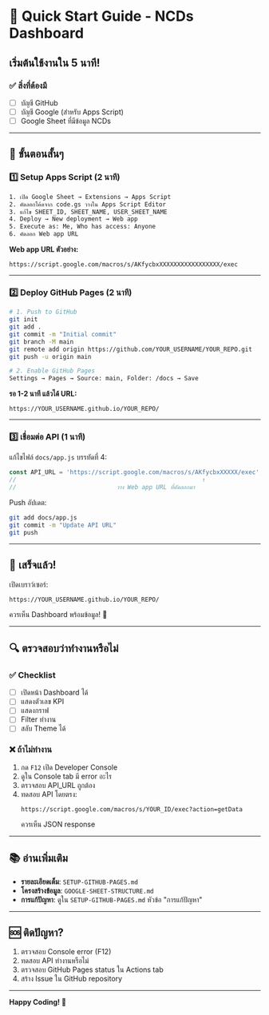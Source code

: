 # 🚀 Quick Start Guide - NCDs Dashboard

## เริ่มต้นใช้งานใน 5 นาที!

### ✅ สิ่งที่ต้องมี

- [ ] บัญชี GitHub
- [ ] บัญชี Google (สำหรับ Apps Script)
- [ ] Google Sheet ที่มีข้อมูล NCDs

---

## 📝 ขั้นตอนสั้นๆ

### 1️⃣ Setup Apps Script (2 นาที)

```bash
1. เปิด Google Sheet → Extensions → Apps Script
2. คัดลอกโค้ดจาก code.gs วางใน Apps Script Editor
3. แก้ไข SHEET_ID, SHEET_NAME, USER_SHEET_NAME
4. Deploy → New deployment → Web app
5. Execute as: Me, Who has access: Anyone
6. คัดลอก Web app URL
```

**Web app URL ตัวอย่าง:**
```
https://script.google.com/macros/s/AKfycbxXXXXXXXXXXXXXXXXX/exec
```

---

### 2️⃣ Deploy GitHub Pages (2 นาที)

```bash
# 1. Push to GitHub
git init
git add .
git commit -m "Initial commit"
git branch -M main
git remote add origin https://github.com/YOUR_USERNAME/YOUR_REPO.git
git push -u origin main

# 2. Enable GitHub Pages
Settings → Pages → Source: main, Folder: /docs → Save
```

**รอ 1-2 นาที แล้วได้ URL:**
```
https://YOUR_USERNAME.github.io/YOUR_REPO/
```

---

### 3️⃣ เชื่อมต่อ API (1 นาที)

แก้ไขไฟล์ `docs/app.js` บรรทัดที่ 4:

```javascript
const API_URL = 'https://script.google.com/macros/s/AKfycbxXXXXX/exec';
//                                                    ↑
//                            วาง Web app URL ที่คัดลอกมา
```

Push อัปเดต:

```bash
git add docs/app.js
git commit -m "Update API URL"
git push
```

---

## 🎉 เสร็จแล้ว!

เปิดเบราว์เซอร์:
```
https://YOUR_USERNAME.github.io/YOUR_REPO/
```

ควรเห็น Dashboard พร้อมข้อมูล! 🎊

---

## 🔍 ตรวจสอบว่าทำงานหรือไม่

### ✅ Checklist

- [ ] เปิดหน้า Dashboard ได้
- [ ] แสดงตัวเลข KPI
- [ ] แสดงกราฟ
- [ ] Filter ทำงาน
- [ ] สลับ Theme ได้

### ❌ ถ้าไม่ทำงาน

1. กด `F12` เปิด Developer Console
2. ดูใน Console tab มี error อะไร
3. ตรวจสอบ API_URL ถูกต้อง
4. ทดสอบ API โดยตรง:
   ```
   https://script.google.com/macros/s/YOUR_ID/exec?action=getData
   ```
   ควรเห็น JSON response

---

## 📚 อ่านเพิ่มเติม

- **รายละเอียดเต็ม**: `SETUP-GITHUB-PAGES.md`
- **โครงสร้างข้อมูล**: `GOOGLE-SHEET-STRUCTURE.md`
- **การแก้ปัญหา**: ดูใน `SETUP-GITHUB-PAGES.md` หัวข้อ "การแก้ปัญหา"

---

## 🆘 ติดปัญหา?

1. ตรวจสอบ Console error (F12)
2. ทดสอบ API ทำงานหรือไม่
3. ตรวจสอบ GitHub Pages status ใน Actions tab
4. สร้าง Issue ใน GitHub repository

---

**Happy Coding! 🎯**